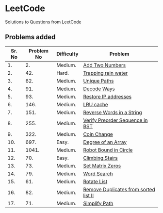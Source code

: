 # LeetCode
Solutions to Questions from LeetCode

## Problems added
|Sr. No| Problem No | Difficulty | Problem                                          |
|------|------------|------------|--------------------------------------------------|
|1.    | 2.         |   Medium.  | [Add Two Numbers](2_add_two_numbers.pdf)         |
|2.    | 42.        |   Hard.    | [Trapping rain water](42_trapping_rain_water.pdf)|
|3.    | 62.        |   Medium.  | [Unique Paths](62_Unique_Paths.pdf)              |
|4.    | 91.        |   Medium.  | [Decode Ways](91_decode_ways.pdf)                |
|5.    | 93.        |   Medium.  | [Restore IP addresses](93_restore_ip_addresses.pdf)                                |
|6.    | 146.       |   Medium.  | [LRU cache](146_lru_cache.pdf)                                                     |
|7.    | 151.       |   Medium.  | [Reverse Words in a String](151_reverse_words_in_a_string.pdf)                     |
|8.    | 255.       |   Medium.  | [Verify Preorder Sequence in BST](255_verify_preorder_sequence_in_bst.pdf)         |
|9.    | 322.       |   Medium.  | [Coin Change](322_coin_change.pdf)                                                 |
|10.   | 697.       |   Easy.    | [Degree of an Array](697._Degree_of_an_A20degree20of20an20array.pdf)               |
|11.   | 1041.      |   Medium.  | [Robot Bound in Circle](1041._Robot_Bounded_In_Cir20robot20bounded20in20circle.pdf)|
|12.   | 70.        |   Easy.    | [Climbing Stairs](70_climbing_stairs.pdf)                                          |
|13.   | 73.        |   Medium.  | [Set Matrix Zeros](73_set_matrix_zeroes.pdf)                                       |
|14.   | 79.        |   Medium.  | [Word Search](79_word_search.pdf)                                                  |
|15.   | 61.        |   Medium.  | [Rotate List](61_rotate_list.pdf)                                                  |
|16.   | 82.        |   Medium.  | [Remove Duplicates from sorted list II](82_remove_duplicates_from_sorted_list_II.pdf)|
|17.   | 71.        |   Medium.  | [Simplify Path](71_simplify_path.pdf)                                              |
